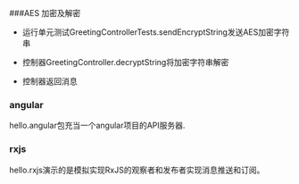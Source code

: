 ###AES 加密及解密

* 运行单元测试GreetingControllerTests.sendEncryptString发送AES加密字符串

* 控制器GreetingController.decryptString将加密字符串解密

* 控制器返回消息

### angular

hello.angular包充当一个angular项目的API服务器.

### rxjs

hello.rxjs演示的是模拟实现RxJS的观察者和发布者实现消息推送和订阅。